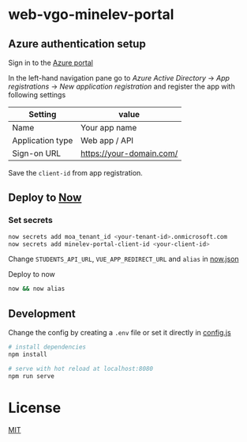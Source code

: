 # web-vgo-minelev-portal

## Azure authentication setup

Sign in to the [Azure portal](https://portal.azure.com/)

In the left-hand navigation pane go to *Azure Active Directory* -> *App registrations* -> *New application registration* and register the app with following settings

| Setting | value |
| ------- | ----- |
| Name    | Your app name |
| Application type | Web app / API |
| Sign-on URL | https://your-domain.com/ |

Save the `client-id` from app registration.

## Deploy to [Now](https://zeit.co/now)

### Set secrets

```sh
now secrets add moa_tenant_id <your-tenant-id>.onmicrosoft.com
now secrets add minelev-portal-client-id <your-client-id>
```

Change `STUDENTS_API_URL`, `VUE_APP_REDIRECT_URL` and `alias` in [now.json](now.json)

Deploy to now
```sh
now && now alias
```

## Development

Change the config by creating a `.env` file or set it directly in [config.js](config.js)

``` bash
# install dependencies
npm install

# serve with hot reload at localhost:8080
npm run serve
```

# License

[MIT](LICENSE)
